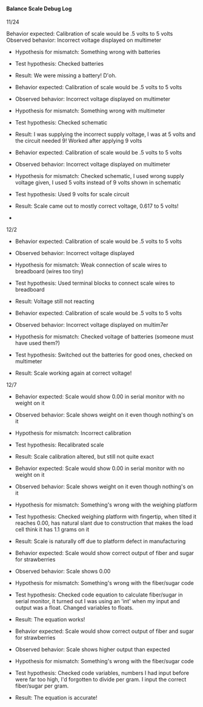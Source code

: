 #### Balance Scale Debug Log

11/24

Behavior expected: Calibration of scale would be .5 volts to 5 volts
Observed behavior: Incorrect voltage displayed on multimeter
- Hypothesis for mismatch: Something wrong with batteries
- Test hypothesis: Checked batteries
- Result: We were missing a battery! D'oh.

- Behavior expected: Calibration of scale would be .5 volts to 5 volts
- Observed behavior: Incorrect voltage displayed on multimeter
- Hypothesis for mismatch: Something wrong with multimeter
- Test hypothesis: Checked schematic
- Result: I was supplying the incorrect supply voltage, I was at 5 volts and the circuit needed 9! Worked after applying 9 volts


- Behavior expected: Calibration of scale would be .5 volts to 5 volts
- Observed behavior: Incorrect voltage displayed on multimeter
- Hypothesis for mismatch: Checked schematic, I used wrong supply voltage given, I used 5 volts instead of 9 volts shown in schematic
- Test hypothesis: Used 9 volts for scale circuit
- Result: Scale came out to mostly correct voltage, 0.617 to 5 volts!
- 

12/2

- Behavior expected: Calibration of scale would be .5 volts to 5 volts
- Observed behavior: Incorrect voltage displayed
- Hypothesis for mismatch: Weak connection of scale wires to breadboard (wires too tiny)
- Test hypothesis: Used terminal blocks to connect scale wires to breadboard
- Result: Voltage still not reacting

- Behavior expected: Calibration of scale would be .5 volts to 5 volts
- Observed behavior: Incorrect voltage displayed on multim7er
- Hypothesis for mismatch: Checked voltage of batteries (someone must have used them?)
- Test hypothesis: Switched out the batteries for good ones, checked on multimeter
- Result: Scale working again at correct voltage!

12/7

- Behavior expected: Scale would show 0.00 in serial monitor with no weight on it
- Observed behavior: Scale shows weight on it even though nothing's on it
- Hypothesis for mismatch: Incorrect calibration
- Test hypothesis: Recalibrated scale
- Result: Scale calibration altered, but still not quite exact

- Behavior expected: Scale would show 0.00 in serial monitor with no weight on it
- Observed behavior: Scale shows weight on it even though nothing's on it
- Hypothesis for mismatch: Something's wrong with the weighing platform
- Test hypothesis: Checked weighing platform with fingertip, when tilted it reaches 0.00, has natural slant due to construction that makes the load cell think it has 1.1 grams on it
- Result: Scale is naturally off due to platform defect in manufacturing

- Behavior expected: Scale would show correct output of fiber and sugar for strawberries
- Observed behavior: Scale shows 0.00
- Hypothesis for mismatch: Something's wrong with the fiber/sugar code
- Test hypothesis: Checked code equation to calculate fiber/sugar in serial monitor, it turned out I was using an 'int' when my input and output was a float. Changed variables to floats.
- Result: The equation works!


- Behavior expected: Scale would show correct output of fiber and sugar for strawberries
- Observed behavior: Scale shows higher output than expected
- Hypothesis for mismatch: Something's wrong with the fiber/sugar code
- Test hypothesis: Checked code variables, numbers I had input before were far too high, I'd forgotten to divide per gram. I input the correct fiber/sugar per gram.
- Result: The equation is accurate!


